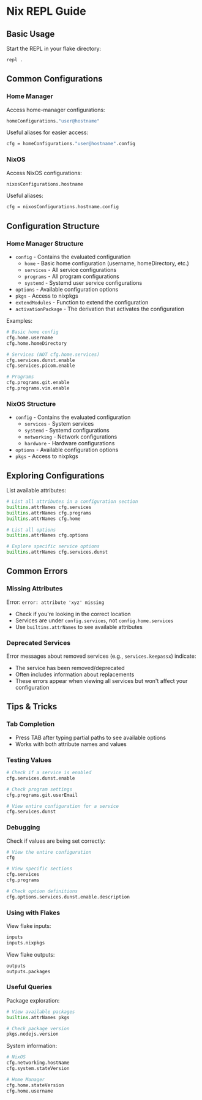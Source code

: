 # Nix REPL Guide

## Basic Usage

Start the REPL in your flake directory:
```bash
repl .
```

## Common Configurations

### Home Manager
Access home-manager configurations:
```nix
homeConfigurations."user@hostname"
```

Useful aliases for easier access:
```nix
cfg = homeConfigurations."user@hostname".config
```

### NixOS
Access NixOS configurations:
```nix
nixosConfigurations.hostname
```

Useful aliases:
```nix
cfg = nixosConfigurations.hostname.config
```

## Configuration Structure

### Home Manager Structure
- `config` - Contains the evaluated configuration
  - `home` - Basic home configuration (username, homeDirectory, etc.)
  - `services` - All service configurations
  - `programs` - All program configurations
  - `systemd` - Systemd user service configurations
- `options` - Available configuration options
- `pkgs` - Access to nixpkgs
- `extendModules` - Function to extend the configuration
- `activationPackage` - The derivation that activates the configuration

Examples:
```nix
# Basic home config
cfg.home.username
cfg.home.homeDirectory

# Services (NOT cfg.home.services)
cfg.services.dunst.enable
cfg.services.picom.enable

# Programs
cfg.programs.git.enable
cfg.programs.vim.enable
```

### NixOS Structure
- `config` - Contains the evaluated configuration
  - `services` - System services
  - `systemd` - Systemd configurations
  - `networking` - Network configurations
  - `hardware` - Hardware configurations
- `options` - Available configuration options
- `pkgs` - Access to nixpkgs

## Exploring Configurations

List available attributes:
```nix
# List all attributes in a configuration section
builtins.attrNames cfg.services
builtins.attrNames cfg.programs
builtins.attrNames cfg.home

# List all options
builtins.attrNames cfg.options

# Explore specific service options
builtins.attrNames cfg.services.dunst
```

## Common Errors

### Missing Attributes
Error: `error: attribute 'xyz' missing`
- Check if you're looking in the correct location
- Services are under `config.services`, not `config.home.services`
- Use `builtins.attrNames` to see available attributes

### Deprecated Services
Error messages about removed services (e.g., `services.keepassx`) indicate:
- The service has been removed/deprecated
- Often includes information about replacements
- These errors appear when viewing all services but won't affect your configuration

## Tips & Tricks

### Tab Completion
- Press TAB after typing partial paths to see available options
- Works with both attribute names and values

### Testing Values
```nix
# Check if a service is enabled
cfg.services.dunst.enable

# Check program settings
cfg.programs.git.userEmail

# View entire configuration for a service
cfg.services.dunst
```

### Debugging

Check if values are being set correctly:
```nix
# View the entire configuration
cfg

# View specific sections
cfg.services
cfg.programs

# Check option definitions
cfg.options.services.dunst.enable.description
```

### Using with Flakes

View flake inputs:
```nix
inputs
inputs.nixpkgs
```

View flake outputs:
```nix
outputs
outputs.packages
```

### Useful Queries

Package exploration:
```nix
# View available packages
builtins.attrNames pkgs

# Check package version
pkgs.nodejs.version
```

System information:
```nix
# NixOS
cfg.networking.hostName
cfg.system.stateVersion

# Home Manager
cfg.home.stateVersion
cfg.home.username
```
